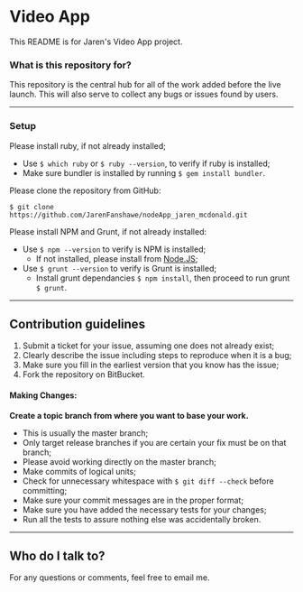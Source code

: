 
# Video App

This README is for Jaren's Video App project.

### What is this repository for?

This repository is the central hub for all of the work added before the live launch. This will also serve to collect any bugs or issues found by users.

---

### Setup

Please install ruby, if not already installed;

*	Use `$ which ruby` or `$ ruby --version`, to verify if ruby is installed;
*	Make sure bundler is installed by running `$ gem install bundler`.

Please clone the repository from GitHub:
```
$ git clone https://github.com/JarenFanshawe/nodeApp_jaren_mcdonald.git
```

Please install NPM and Grunt, if not already installed:

*	Use `$ npm --version` to verify is NPM is installed;
	*	If not installed, please install from [Node.JS](https://nodejs.org/en/download/);
*	Use `$ grunt --version` to verify is Grunt is installed;
	*	Install grunt dependancies `$ npm install`, then proceed to run grunt `$ grunt`.

---

## Contribution guidelines

1)	Submit a ticket for your issue, assuming one does not already exist;
2)	Clearly describe the issue including steps to reproduce when it is a bug;
3)	Make sure you fill in the earliest version that you know has the issue;
4)	Fork the repository on BitBucket.

#### Making Changes:

**Create a topic branch from where you want to base your work.**

*	This is usually the master branch;
*	Only target release branches if you are certain your fix must be on that branch;
*	Please avoid working directly on the master branch;
*	Make commits of logical units;
*	Check for unnecessary whitespace with `$ git diff --check` before committing;
*	Make sure your commit messages are in the proper format;
*	Make sure you have added the necessary tests for your changes;
*	Run all the tests to assure nothing else was accidentally broken.

---

## Who do I talk to?

For any questions or comments, feel free to email me.
